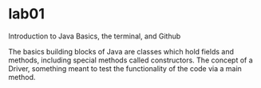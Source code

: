 # lab01

Introduction to Java Basics, the terminal, and Github

The basics building blocks of Java are classes which hold fields and methods, including special methods called constructors. 
The concept of a Driver, something meant to test the functionality of the code via a main method. 

